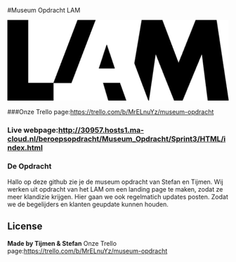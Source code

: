#Museum Opdracht LAM

![](https://github.com/stefan-hol/museum_opdracht/blob/main/lamlogo1.png)


###Onze Trello page:https://trello.com/b/MrELnuYz/museum-opdracht

### Live webpage:http://30957.hosts1.ma-cloud.nl/beroepsopdracht/Museum_Opdracht/Sprint3/HTML/index.html

### De Opdracht
Hallo op deze github zie je de museum opdracht van Stefan en Tijmen. Wij werken uit opdracht van het LAM om een landing page te maken, zodat ze meer klandizie krijgen. Hier gaan we ook regelmatich updates posten. Zodat we de begelijders en klanten geupdate kunnen houden.

License
----

**Made by Tijmen & Stefan**
Onze Trello page:https://trello.com/b/MrELnuYz/museum-opdracht
